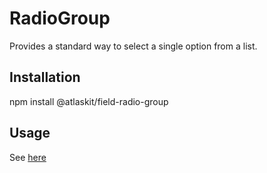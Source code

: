 # RadioGroup

Provides a standard way to select a single option from a list.

## Installation

npm install @atlaskit/field-radio-group

## Usage

See [here](https://ak-mk-2-prod.netlify.com/mk-2/packages/elements/field-radio-group)
